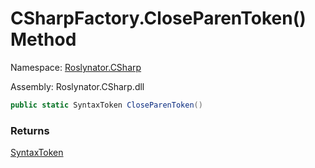 # CSharpFactory\.CloseParenToken\(\) Method

Namespace: [Roslynator.CSharp](../../README.md)

Assembly: Roslynator\.CSharp\.dll

```csharp
public static SyntaxToken CloseParenToken()
```

### Returns

[SyntaxToken](https://docs.microsoft.com/en-us/dotnet/api/microsoft.codeanalysis.syntaxtoken)


